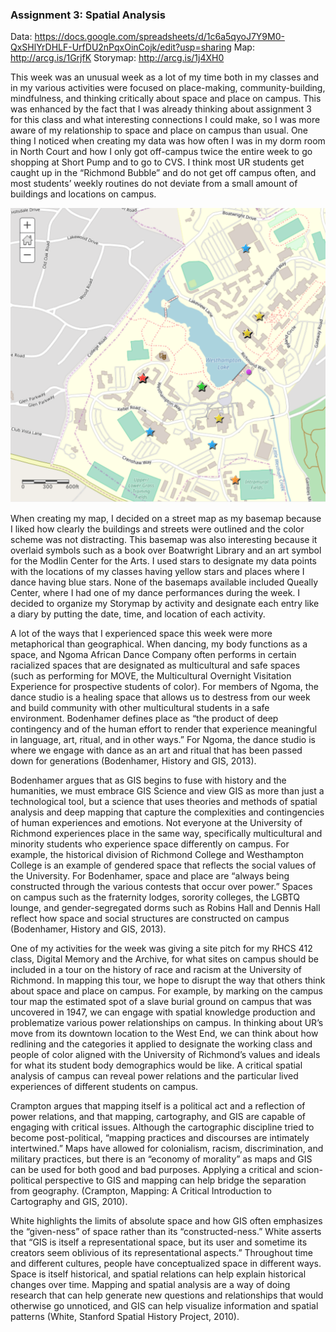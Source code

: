 ### Assignment 3: Spatial Analysis

Data: https://docs.google.com/spreadsheets/d/1c6a5qyoJ7Y9M0-QxSHlYrDHLF-UrfDU2nPqxOinCojk/edit?usp=sharing
Map: http://arcg.is/1GrjfK
Storymap: http://arcg.is/1j4XH0

This week was an unusual week as a lot of my time both in my classes and in my various activities were focused on place-making, community-building, mindfulness, and thinking critically about space and place on campus. This was enhanced by the fact that I was already thinking about assignment 3 for this class and what interesting connections I could make, so I was more aware of my relationship to space and place on campus than usual. One thing I noticed when creating my data was how often I was in my dorm room in North Court and how I only got off-campus twice the entire week to go shopping at Short Pump and to go to CVS. I think most UR students get caught up in the “Richmond Bubble” and do not get off campus often, and most students’ weekly routines do not deviate from a small amount of buildings and locations on campus. 

![](https://github.com/introdh/intro-dh2018-kristi-m/blob/master/images/Screen%20Shot%202018-11-21%20at%203.05.07%20PM.png)

When creating my map, I decided on a street map as my basemap because I liked how clearly the buildings and streets were outlined and the color scheme was not distracting. This basemap was also interesting because it overlaid symbols such as a book over Boatwright Library and an art symbol for the Modlin Center for the Arts. I used stars to designate my data points with the locations of my classes having yellow stars and places where I dance having blue stars. None of the basemaps available included Queally Center, where I had one of my dance performances during the week. I decided to organize my Storymap by activity and designate each entry like a diary by putting the date, time, and location of each activity. 

A lot of the ways that I experienced space this week were more metaphorical than geographical. When dancing, my body functions as a space, and Ngoma African Dance Company often performs in certain racialized spaces that are designated as multicultural and safe spaces (such as performing for MOVE, the Multicultural Overnight Visitation Experience for prospective students of color). For members of Ngoma, the dance studio is a healing space that allows us to destress from our week and build community with other multicultural students in a safe environment. Bodenhamer defines place as “the product of deep contingency and of the human effort to render that experience meaningful in language, art, ritual, and in other ways.” For Ngoma, the dance studio is where we engage with dance as an art and ritual that has been passed down for generations (Bodenhamer, History and GIS, 2013). 

Bodenhamer argues that as GIS begins to fuse with history and the humanities, we must embrace GIS Science and view GIS as more than just a technological tool, but a science that uses theories and methods of spatial analysis and deep mapping that capture the complexities and contingencies of human experiences and emotions. Not everyone at the University of Richmond experiences place in the same way, specifically multicultural and minority students who experience space differently on campus. For example, the historical division of Richmond College and Westhampton College is an example of gendered space that reflects the social values of the University. For Bodenhamer, space and place are “always being constructed through the various contests that occur over power.” Spaces on campus such as the fraternity lodges, sorority colleges, the LGBTQ lounge, and gender-segregated dorms such as Robins Hall and Dennis Hall reflect how space and social structures are constructed on campus (Bodenhamer, History and GIS, 2013). 

One of my activities for the week was giving a site pitch for my RHCS 412 class, Digital Memory and the Archive, for what sites on campus should be included in a tour on the history of race and racism at the University of Richmond. In mapping this tour, we hope to disrupt the way that others think about space and place on campus. For example, by marking on the campus tour map the estimated spot of a slave burial ground on campus that was uncovered in 1947, we can engage with spatial knowledge production and problematize various power relationships on campus. In thinking about UR’s move from its downtown location to the West End, we can think about how redlining and the categories it applied to designate the working class and people of color aligned with the University of Richmond’s values and ideals for what its student body demographics would be like. A critical spatial analysis of campus can reveal power relations and the particular lived experiences of different students on campus. 

Crampton argues that mapping itself is a political act and a reflection of power relations, and that mapping, cartography, and GIS are capable of engaging with critical issues. Although the cartographic discipline tried to become post-political, “mapping practices and discourses are intimately intertwined.”  Maps have allowed for colonialism, racism, discrimination, and military practices, but there is an “economy of morality” as maps and GIS can be used for both good and bad purposes. Applying a critical and scion-political perspective to GIS and mapping can help bridge the separation from geography. (Crampton, Mapping: A Critical Introduction to Cartography and GIS, 2010).

White highlights the limits of absolute space and how GIS often emphasizes the “given-ness” of space rather than its “constructed-ness.” White asserts that “GIS is itself a representational space, but its user and sometime its creators seem oblivious of its representational aspects.” Throughout time and different cultures, people have conceptualized space in different ways. Space is itself historical, and spatial relations can help explain historical changes over time. Mapping and spatial analysis are a way of doing research that can help generate new questions and relationships that would otherwise go unnoticed, and GIS can help visualize information and spatial patterns (White, Stanford Spatial History Project, 2010).
